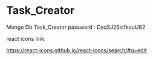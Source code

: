 # Task_Creator

Mongo Db Task_Creator password : DsqSJ25icfkvuU82

react icons link:

https://react-icons.github.io/react-icons/search/#q=edit